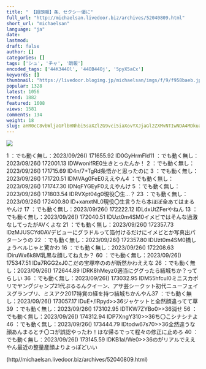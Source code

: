 ```yaml
---
title: " 【超朗報】条、セクシー優に"
full_url: "http://michaelsan.livedoor.biz/archives/52040809.html"
short_url: "michaelsan"
language: "ja"
date: 
lastmod: 
draft: false
author: []
categories: []
tags: ['シュ', 'チャ', '朗報']
encoded_tags: ['44K344Ol', '44OB44Oj', '5pyX5aCx']
keywords: []
thumbnail: "https://livedoor.blogimg.jp/michaelsan/imgs/f/9/f958baeb.jpg"
popular: 1328
latest: 1056
trend: 1882
featured: 1608
views: 1581
comments: 134
weight: 18
slug: aHR0cC8vbWljaGFlbHNhbi5saXZlZG9vci5iaXovYXJjaGl2ZXMvNTIwNDA4MDkuaHRtbA==
---
```


![](https://livedoor.blogimg.jp/michaelsan/imgs/f/9/f958baeb.jpg)

1 ：でも動く無し：2023/09/26() 171655.92 ID0GyHrmFId11 ：でも動く無し：2023/09/26() 172001.13 IDWwonifRE0生きとったんか！ 2 ：でも動く無し：2023/09/26() 171715.69 ID4n/7+TgRd条悟かと思ったのに 3 ：でも動く無し：2023/09/26() 171720.51 IDMVAg0FeE0ええやん4 ：でも動く無し：2023/09/26() 171747.30 IDNqFYGEyF0ええやんけ 5 ：でも動く無し：2023/09/26() 171803.54 IDRVXpt04g0現役〇生…？ 23 ：でも動く無し：2023/09/26() 172400.80 ID+xanxtNL0現役〇生言うたら本ほぼ全あてはまるやんけ 17 ：でも動く無し：2023/09/26() 172222.12 IDLdxUtZFerやねん 13 ：でも動く無し：2023/09/26() 172040.51 IDUzt0m4SM0イメビではそんな過激なしてったがAVくよな 21 ：でも動く無し：2023/09/26() 172357.73 IDzMJUSCYd0AVデビューにグラドルって箔付けるだけにイメビとか写真出パターンうの 22 ：でも動く無し：2023/09/26() 172357.80 IDUzt0m4SM0橋しょうベルじゃと驚かわ 16 ：でも動く無し：2023/09/26() 172208.63 IDiruWx6k8M乳黒な顔してねえか？ 60 ：でも動く無し：2023/09/26() 175347.51 IDa7RGG2xJ0こだの宝塚卒ののが断然かわええな 26 ：でも動く無し：2023/09/26() 172644.89 IDRK8hMeyz0適当にググったら結城ちか？ってらしい 36 ：でも動く無し：2023/09/26() 173032.95 IDM55hfcuI0ミニスカポリでヤングジャンプ21代ぷるるんクイーン、アサ芸シークット初代ニューフェイスグランプリ、ミスアク2017特賞の経を持つ結城ちかんやん37 ：でも動く無し：2023/09/26() 173057.17 IDuE+/lRpyd>>36ジャケットと全然顔違ってて草 39 ：でも動く無し：2023/09/26() 173102.95 IDTKW7ZYBo0>>36消せ 56 ：でも動く無し：2023/09/26() 174312.94 IDP7XngY310>>36ち〇こシナシナよ 46 ：でも動く無し：2023/09/26() 173444.79 IDtodw67s70>>36全然違うな顔あんまるとチ〇コが誤認やったわ！ほな帰るでって程々の修正に止めろ 40 ：でも動く無し：2023/09/26() 173145.59 IDKB1al/We0>>36のがリアルでええやん最近の整量産顔よりよっぽどいい 

(http//michaelsan.livedoor.biz/archives/52040809.html)
